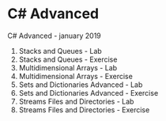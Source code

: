 # C# Advanced
C# Advanced - january 2019

01. Stacks and Queues - Lab
01. Stacks and Queues - Exercise
02. Multidimensional Arrays - Lab
02. Multidimensional Arrays - Exercise
03. Sets and Dictionaries Advanced - Lab
03. Sets and Dictionaries Advanced - Exercise
04. Streams Files and Directories - Lab
04. Streams Files and Directories - Exercise